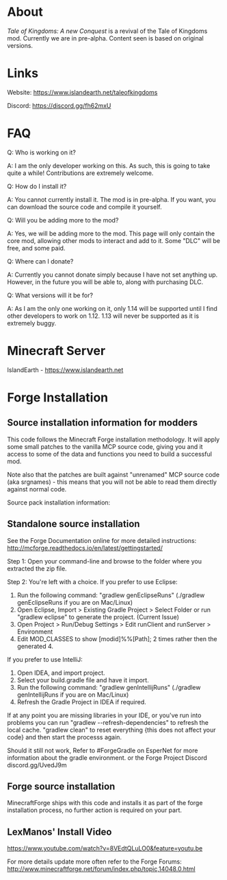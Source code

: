 About
=====
*Tale of Kingdoms: A new Conquest* is a revival of the Tale of Kingdoms mod. Currently we are in pre-alpha. Content seen is based on original versions.

Links
=====
Website: https://www.islandearth.net/taleofkingdoms

Discord: https://discord.gg/fh62mxU

FAQ
=====
Q: Who is working on it?

A: I am the only developer working on this. As such, this is going to take quite a while! Contributions are extremely welcome.

Q: How do I install it?

A: You cannot currently install it. The mod is in pre-alpha. If you want, you can download the source code and compile it yourself.

Q: Will you be adding more to the mod?

A: Yes, we will be adding more to the mod. This page will only contain the core mod, allowing other mods to interact and add to it. Some "DLC" will be free, and some paid.

Q: Where can I donate?

A: Currently you cannot donate simply because I have not set anything up. However, in the future you will be able to, along with purchasing DLC.

Q: What versions will it be for?

A: As I am the only one working on it, only 1.14 will be supported until I find other developers to work on 1.12. 1.13 will never be supported as it is extremely buggy.

Minecraft Server
=======
IslandEarth - https://www.islandearth.net

Forge Installation
==================
Source installation information for modders
-------------------------------------------
This code follows the Minecraft Forge installation methodology. It will apply
some small patches to the vanilla MCP source code, giving you and it access 
to some of the data and functions you need to build a successful mod.

Note also that the patches are built against "unrenamed" MCP source code (aka
srgnames) - this means that you will not be able to read them directly against
normal code.

Source pack installation information:

Standalone source installation
-------------------------------------------

See the Forge Documentation online for more detailed instructions:
http://mcforge.readthedocs.io/en/latest/gettingstarted/

Step 1: Open your command-line and browse to the folder where you extracted the zip file.

Step 2: You're left with a choice.
If you prefer to use Eclipse:
1. Run the following command: "gradlew genEclipseRuns" (./gradlew genEclipseRuns if you are on Mac/Linux)
2. Open Eclipse, Import > Existing Gradle Project > Select Folder 
   or run "gradlew eclipse" to generate the project.
(Current Issue)
4. Open Project > Run/Debug Settings > Edit runClient and runServer > Environment
5. Edit MOD_CLASSES to show [modid]%%[Path]; 2 times rather then the generated 4.

If you prefer to use IntelliJ:
1. Open IDEA, and import project.
2. Select your build.gradle file and have it import.
3. Run the following command: "gradlew genIntellijRuns" (./gradlew genIntellijRuns if you are on Mac/Linux)
4. Refresh the Gradle Project in IDEA if required.

If at any point you are missing libraries in your IDE, or you've run into problems you can run "gradlew --refresh-dependencies" to refresh the local cache. "gradlew clean" to reset everything {this does not affect your code} and then start the processs again.

Should it still not work, 
Refer to #ForgeGradle on EsperNet for more information about the gradle environment.
or the Forge Project Discord discord.gg/UvedJ9m

Forge source installation
-------------------------------------------
MinecraftForge ships with this code and installs it as part of the forge
installation process, no further action is required on your part.

LexManos' Install Video
-------------------------------------------
https://www.youtube.com/watch?v=8VEdtQLuLO0&feature=youtu.be

For more details update more often refer to the Forge Forums:
http://www.minecraftforge.net/forum/index.php/topic,14048.0.html
